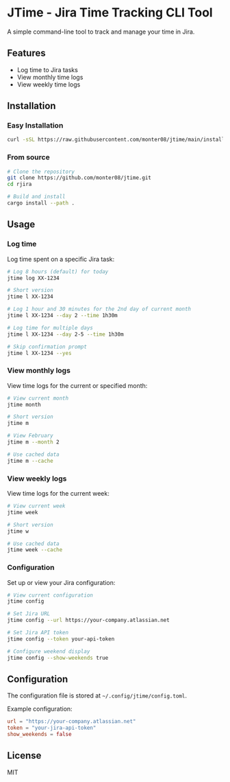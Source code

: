 # JTime - Jira Time Tracking CLI Tool

A simple command-line tool to track and manage your time in Jira.

## Features

- Log time to Jira tasks
- View monthly time logs
- View weekly time logs

## Installation

### Easy Installation

```bash
curl -sSL https://raw.githubusercontent.com/monter08/jtime/main/install.sh | bash
```

### From source

```bash
# Clone the repository
git clone https://github.com/monter08/jtime.git
cd rjira

# Build and install
cargo install --path .
```

## Usage

### Log time

Log time spent on a specific Jira task:

```bash
# Log 8 hours (default) for today
jtime log XX-1234

# Short version
jtime l XX-1234

# Log 1 hour and 30 minutes for the 2nd day of current month
jtime l XX-1234 --day 2 --time 1h30m

# Log time for multiple days
jtime l XX-1234 --day 2-5 --time 1h30m

# Skip confirmation prompt
jtime l XX-1234 --yes
```

### View monthly logs

View time logs for the current or specified month:

```bash
# View current month
jtime month

# Short version
jtime m

# View February
jtime m --month 2

# Use cached data
jtime m --cache
```

### View weekly logs

View time logs for the current week:

```bash
# View current week
jtime week

# Short version
jtime w

# Use cached data
jtime week --cache
```

### Configuration

Set up or view your Jira configuration:

```bash
# View current configuration
jtime config

# Set Jira URL
jtime config --url https://your-company.atlassian.net

# Set Jira API token
jtime config --token your-api-token

# Configure weekend display
jtime config --show-weekends true
```

## Configuration

The configuration file is stored at `~/.config/jtime/config.toml`.

Example configuration:

```toml
url = "https://your-company.atlassian.net"
token = "your-jira-api-token"
show_weekends = false
```

## License

MIT
